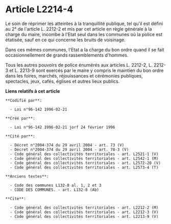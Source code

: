 # Article L2214-4

Le soin de réprimer les atteintes à la tranquillité publique, tel qu'il est défini au 2° de l'article L. 2212-2 et mis par
cet article en règle générale à la charge du maire, incombe à l'Etat seul dans les communes où la police est étatisée, sauf
en ce qui concerne les bruits de voisinage.

Dans ces mêmes communes, l'Etat a la charge du bon ordre quand il se fait occasionnellement de grands rassemblements
d'hommes.

Tous les autres pouvoirs de police énumérés aux articles L. 2212-2, L. 2212-3 et L. 2213-9 sont exercés par le maire y
compris le maintien du bon ordre dans les foires, marchés, réjouissances et cérémonies publiques, spectacles, jeux, cafés,
églises et autres lieux publics.

**Liens relatifs à cet article**

	**Codifié par**:

	  - Loi n°96-142 1996-02-21

	**Créé par**:

	  - Loi n°96-142 1996-02-21 jorf 24 février 1996

	**Cité par**:

	  - Décret n°2004-374 du 29 avril 2004 - art. 73 (V)
	  - Décret n°2004-374 du 29 avril 2004 - art. 78-3 (V)
	  - Code général des collectivités territoriales - art. L2521-1 (V)
	  - Code général des collectivités territoriales - art. L2542-1 (M)
	  - Code général des collectivités territoriales - art. L2572-20 (V)
	  - Code général des collectivités territoriales - art. L2573-4 (T)

	**Anciens textes**:

	  - Code des communes L132-8 al. 1, 2 et 3
	  - CODE DES COMMUNES. - art. L132-8 (Ab)

	**Cite**:

	  - Code général des collectivités territoriales - art. L2212-2 (M)
	  - Code général des collectivités territoriales - art. L2212-3 (V)
	  - Code général des collectivités territoriales - art. L2213-9 (V)
